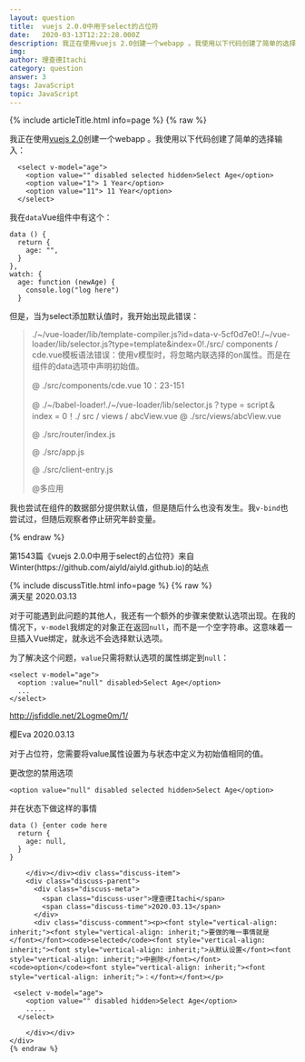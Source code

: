 ```yaml
---
layout: question
title:  vuejs 2.0.0中用于select的占位符
date:   2020-03-13T12:22:28.000Z
description: 我正在使用vuejs 2.0创建一个webapp 。我使用以下代码创建了简单的选择输入：  <select v-model="age">    <o...
img: 
author: 理查德Itachi
category: question
answer: 3
tags: JavaScript
topic: JavaScript
---
```

<div class="article-root">
  <div class="article">
    {% include articleTitle.html info=page %}
    {% raw %}
    <div class="article-content"><p><font style="vertical-align: inherit;"><font style="vertical-align: inherit;">我正在使用</font></font><a href="https://vuejs.org/guide/forms.html" rel="noreferrer"><font style="vertical-align: inherit;"><font style="vertical-align: inherit;">vuejs 2.0</font></font></a><font style="vertical-align: inherit;"><font style="vertical-align: inherit;">创建一个webapp </font><font style="vertical-align: inherit;">。</font><font style="vertical-align: inherit;">我使用以下代码创建了简单的选择输入：</font></font></p>

<pre><code>  &lt;select v-model="age"&gt;<font></font>
    &lt;option value="" disabled selected hidden&gt;Select Age&lt;/option&gt;<font></font>
    &lt;option value="1"&gt; 1 Year&lt;/option&gt;<font></font>
    &lt;option value="11"&gt; 11 Year&lt;/option&gt;<font></font>
  &lt;/select&gt;<font></font>
</code></pre>

<p><font style="vertical-align: inherit;"><font style="vertical-align: inherit;">我在</font></font><code>data</code><font style="vertical-align: inherit;"><font style="vertical-align: inherit;">Vue组件中</font><font style="vertical-align: inherit;">有这个</font><font style="vertical-align: inherit;">：</font></font></p>

<pre><code>data () {<font></font>
  return {<font></font>
    age: "",<font></font>
  }<font></font>
},<font></font>
watch: {      <font></font>
  age: function (newAge) {<font></font>
    console.log("log here")<font></font>
  }<font></font>
</code></pre>

<p><font style="vertical-align: inherit;"><font style="vertical-align: inherit;">但是，当为select添加默认值时，我开始出现此错误：</font></font></p>

<blockquote>
  <p><font style="vertical-align: inherit;"><font style="vertical-align: inherit;">./~/vue-loader/lib/template-compiler.js?id=data-v-5cf0d7e0!./~/vue-loader/lib/selector.js?type=template&amp;index=0!./src/ components / cde.vue模板语法错误：使用v模型时，将忽略内联选择的on属性。</font><font style="vertical-align: inherit;">而是在组件的data选项中声明初始值。</font></font></p>
  
  <p><font style="vertical-align: inherit;"><font style="vertical-align: inherit;">@ ./src/components/cde.vue 10：23-151</font></font></p>
  
  <p><font style="vertical-align: inherit;"><font style="vertical-align: inherit;">@ ./~/babel-loader!./~/vue-loader/lib/selector.js？</font><font style="vertical-align: inherit;">type = script＆index = 0！./ src / views / abcView.vue @ ./src/views/abcView.vue</font></font></p>
  
  <p><font style="vertical-align: inherit;"><font style="vertical-align: inherit;">@ ./src/router/index.js</font></font></p>
  
  <p><font style="vertical-align: inherit;"><font style="vertical-align: inherit;">@ ./src/app.js</font></font></p>
  
  <p><font style="vertical-align: inherit;"><font style="vertical-align: inherit;">@ ./src/client-entry.js</font></font></p>
  
  <p><font style="vertical-align: inherit;"><font style="vertical-align: inherit;">@多应用</font></font></p>
</blockquote>

<p><font style="vertical-align: inherit;"><font style="vertical-align: inherit;">我也尝试在组件的数据部分提供默认值，但是随后什么也没有发生。</font><font style="vertical-align: inherit;">我</font></font><code>v-bind</code><font style="vertical-align: inherit;"><font style="vertical-align: inherit;">也</font><font style="vertical-align: inherit;">尝试过，</font><font style="vertical-align: inherit;">但随后观察者停止研究年龄变量。</font></font></p></div>
    {% endraw %}
  </div>
  <p class="winter_mark">第1543篇《vuejs 2.0.0中用于select的占位符》来自Winter(https://github.com/aiyld/aiyld.github.io)的站点</p>
  <div class="discuss-wrapper">
    {% include discussTitle.html info=page %}
    {% raw %}
    <div class="discuss-list">
    <div class="discuss-item">
        <div class="discuss-parent">
          <div class="discuss-meta">
            <span class="discuss-user">满天星</span>
            <span class="discuss-time">2020.03.13</span>
          </div>
          <div class="discuss-comment"><p><font style="vertical-align: inherit;"><font style="vertical-align: inherit;">对于可能遇到此问题的其他人，我还有一个额外的步骤来使默认选项出现。</font><font style="vertical-align: inherit;">在我的情况下，</font></font><code>v-model</code><font style="vertical-align: inherit;"><font style="vertical-align: inherit;">我绑定的对象正在返回</font></font><code>null</code><font style="vertical-align: inherit;"><font style="vertical-align: inherit;">，而不是一个空字符串。</font><font style="vertical-align: inherit;">这意味着一旦插入Vue绑定，就永远不会选择默认选项。</font></font></p>

<p><font style="vertical-align: inherit;"><font style="vertical-align: inherit;">为了解决这个问题，</font></font><code>value</code><font style="vertical-align: inherit;"><font style="vertical-align: inherit;">只需将默认选项</font><font style="vertical-align: inherit;">的</font><font style="vertical-align: inherit;">属性</font><font style="vertical-align: inherit;">绑定</font><font style="vertical-align: inherit;">到</font></font><code>null</code><font style="vertical-align: inherit;"><font style="vertical-align: inherit;">：</font></font></p>

<pre><code>&lt;select v-model="age"&gt;<font></font>
  &lt;option :value="null" disabled&gt;Select Age&lt;/option&gt;<font></font>
  ...<font></font>
&lt;/select&gt;<font></font>
</code></pre>

<p><a href="http://jsfiddle.net/2Logme0m/1/" rel="noreferrer"><font style="vertical-align: inherit;"><font style="vertical-align: inherit;">http://jsfiddle.net/2Logme0m/1/</font></font></a></p></div>
        </div></div><div class="discuss-item">
        <div class="discuss-parent">
          <div class="discuss-meta">
            <span class="discuss-user">樱Eva</span>
            <span class="discuss-time">2020.03.13</span>
          </div>
          <div class="discuss-comment"><p><font style="vertical-align: inherit;"><font style="vertical-align: inherit;">对于占位符，您需要将value属性设置为与状态中定义为初始值相同的值。</font></font></p>

<p><font style="vertical-align: inherit;"><font style="vertical-align: inherit;">更改您的禁用选项 </font></font></p>

<pre><code>&lt;option value="null" disabled selected hidden&gt;Select Age&lt;/option&gt;
</code></pre>

<p><font style="vertical-align: inherit;"><font style="vertical-align: inherit;">并在状态下做这样的事情</font></font></p>

<pre><code>data () {enter code here<font></font>
  return {<font></font>
    age: null,<font></font>
  }<font></font>
}<font></font>
</code></pre></div>
        </div></div><div class="discuss-item">
        <div class="discuss-parent">
          <div class="discuss-meta">
            <span class="discuss-user">理查德Itachi</span>
            <span class="discuss-time">2020.03.13</span>
          </div>
          <div class="discuss-comment"><p><font style="vertical-align: inherit;"><font style="vertical-align: inherit;">要做的唯一事情就是</font></font><code>selected</code><font style="vertical-align: inherit;"><font style="vertical-align: inherit;">从默认设置</font><font style="vertical-align: inherit;">中删除</font></font><code>option</code><font style="vertical-align: inherit;"><font style="vertical-align: inherit;">：</font></font></p>

<pre><code> &lt;select v-model="age"&gt;<font></font>
    &lt;option value="" disabled hidden&gt;Select Age&lt;/option&gt;<font></font>
    .....<font></font>
  &lt;/select&gt;<font></font>
</code></pre></div>
        </div></div>
    </div>
    {% endraw %}
  </div>
<div>
